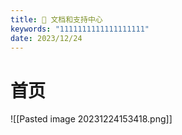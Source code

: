```yaml
---
title: 📃 文档和支持中心
keywords: "1111111111111111111"
date: 2023/12/24
---
```

# 首页

![[Pasted image 20231224153418.png]]
